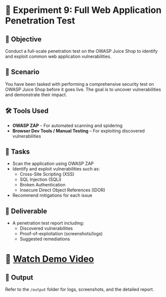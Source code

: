 # 🧪 Experiment 9: Full Web Application Penetration Test

## 🧠 Objective  
Conduct a full-scale penetration test on the OWASP Juice Shop to identify and exploit common web application vulnerabilities.

## 🏢 Scenario  
You have been tasked with performing a comprehensive security test on OWASP Juice Shop before it goes live. The goal is to uncover vulnerabilities and demonstrate their impact.

## 🛠️ Tools Used  
- **OWASP ZAP** – For automated scanning and spidering  
- **Browser Dev Tools / Manual Testing** – For exploiting discovered vulnerabilities  

## 🧪 Tasks  
- Scan the application using OWASP ZAP  
- Identify and exploit vulnerabilities such as:  
  - Cross-Site Scripting (XSS)  
  - SQL Injection (SQLi)  
  - Broken Authentication  
  - Insecure Direct Object References (IDOR)  
- Recommend mitigations for each issue

## 📄 Deliverable  
- A penetration test report including:  
  - Discovered vulnerabilities  
  - Proof-of-exploitation (screenshots/logs)  
  - Suggested remediations

#  🎥 [Watch Demo Video]()

## 📁 Output  
Refer to the `/output` folder for logs, screenshots, and the detailed report.

